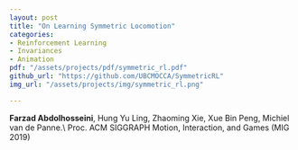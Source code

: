 ```yaml
---
layout: post
title: "On Learning Symmetric Locomotion"
categories:
- Reinforcement Learning
- Invariances
- Animation
pdf: "/assets/projects/pdf/symmetric_rl.pdf"
github_url: "https://github.com/UBCMOCCA/SymmetricRL"
img_url: "/assets/projects/img/symmetric_rl.png"

---
```


**Farzad Abdolhosseini**, Hung Yu Ling, Zhaoming Xie, Xue Bin Peng, Michiel van de Panne.\\
Proc. ACM SIGGRAPH Motion, Interaction, and Games (MIG 2019)
